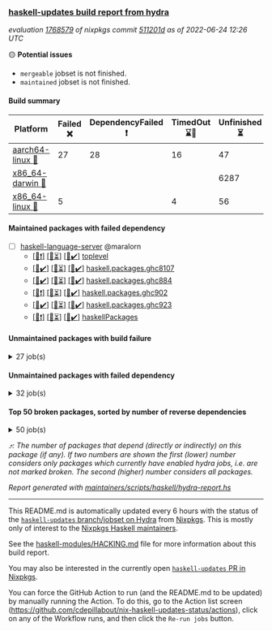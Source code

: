 ### [haskell-updates build report from hydra](https://hydra.nixos.org/jobset/nixpkgs/haskell-updates)
*evaluation [1768579](https://hydra.nixos.org/eval/1768579) of nixpkgs commit [511201d](https://github.com/NixOS/nixpkgs/commits/511201ded50be0acf0e1038762caa333658b4503) as of 2022-06-24 12:26 UTC*

:yellow_circle: **Potential issues**
  * `mergeable` jobset is not finished.
  * `maintained` jobset is not finished.

#### Build summary

 | Platform | Failed :x: | DependencyFailed :heavy_exclamation_mark: | TimedOut :hourglass::no_entry_sign: | Unfinished :hourglass_flowing_sand: | Success :heavy_check_mark: | 
 | --- | --- | --- | --- | --- | --- | 
 | [aarch64-linux :iphone:](https://hydra.nixos.org/eval/1768579?filter=.aarch64-linux) | 27 | 28 | 16 | 47 | 6236 | 
 | [x86_64-darwin :apple:](https://hydra.nixos.org/eval/1768579?filter=.x86_64-darwin) |  |  |  | 6287 | 15 | 
 | [x86_64-linux :penguin:](https://hydra.nixos.org/eval/1768579?filter=.x86_64-linux) | 5 |  | 4 | 56 | 6322 | 
#### Maintained packages with failed dependency
- [ ] [haskell-language-server](https://hydra.nixos.org/eval/1768579?filter=haskell-language-server) @maralorn
  - [[:iphone::heavy_exclamation_mark:]](https://hydra.nixos.org/build/181216176) [[:apple::hourglass_flowing_sand:]](https://hydra.nixos.org/build/181217135) [[:penguin::heavy_check_mark:]](https://hydra.nixos.org/build/181219564) [toplevel](https://hydra.nixos.org/eval/1768579?filter=haskell-language-server)
  - [[:iphone::heavy_check_mark:]](https://hydra.nixos.org/build/181214973) [[:apple::hourglass_flowing_sand:]](https://hydra.nixos.org/build/181220510) [[:penguin::heavy_check_mark:]](https://hydra.nixos.org/build/181217962) [haskell.packages.ghc8107](https://hydra.nixos.org/eval/1768579?filter=haskell.packages.ghc8107.haskell-language-server)
  - [[:iphone::heavy_check_mark:]](https://hydra.nixos.org/build/181217650) [[:apple::hourglass_flowing_sand:]](https://hydra.nixos.org/build/181217304) [[:penguin::heavy_check_mark:]](https://hydra.nixos.org/build/181219504) [haskell.packages.ghc884](https://hydra.nixos.org/eval/1768579?filter=haskell.packages.ghc884.haskell-language-server)
  - [[:iphone::heavy_exclamation_mark:]](https://hydra.nixos.org/build/181220014) [[:apple::hourglass_flowing_sand:]](https://hydra.nixos.org/build/181216197) [[:penguin::heavy_check_mark:]](https://hydra.nixos.org/build/181216765) [haskell.packages.ghc902](https://hydra.nixos.org/eval/1768579?filter=haskell.packages.ghc902.haskell-language-server)
  - [[:iphone::heavy_check_mark:]](https://hydra.nixos.org/build/181216294) [[:apple::hourglass_flowing_sand:]](https://hydra.nixos.org/build/181219987) [[:penguin::heavy_check_mark:]](https://hydra.nixos.org/build/181215500) [haskell.packages.ghc923](https://hydra.nixos.org/eval/1768579?filter=haskell.packages.ghc923.haskell-language-server)
  - [[:iphone::heavy_exclamation_mark:]](https://hydra.nixos.org/build/181216588) [[:apple::hourglass_flowing_sand:]](https://hydra.nixos.org/build/181215193) [[:penguin::heavy_check_mark:]](https://hydra.nixos.org/build/181216913) [haskellPackages](https://hydra.nixos.org/eval/1768579?filter=haskellPackages.haskell-language-server)
#### Unmaintained packages with build failure
<details><summary>27 job(s) </summary>

- [ ] [[:iphone::x:]](https://hydra.nixos.org/build/181215491) [[:apple::hourglass_flowing_sand:]](https://hydra.nixos.org/build/181215072) [[:penguin::heavy_check_mark:]](https://hydra.nixos.org/build/181220196) [haskellPackages.OrderedBits](https://hydra.nixos.org/eval/1768579?filter=haskellPackages.OrderedBits)  :arrow_heading_up: 5 | 36
- [ ] [[:iphone::x:]](https://hydra.nixos.org/build/181219721) [[:apple::hourglass_flowing_sand:]](https://hydra.nixos.org/build/181219617) [[:penguin::heavy_check_mark:]](https://hydra.nixos.org/build/181216423) [haskellPackages.polysemy-conc](https://hydra.nixos.org/eval/1768579?filter=haskellPackages.polysemy-conc)  :arrow_heading_up: 5 | 10
- [ ] [[:iphone::x:]](https://hydra.nixos.org/build/181217887) [[:apple::hourglass_flowing_sand:]](https://hydra.nixos.org/build/181217104) [[:penguin::heavy_check_mark:]](https://hydra.nixos.org/build/181217686) [haskellPackages.hw-json-simd](https://hydra.nixos.org/eval/1768579?filter=haskellPackages.hw-json-simd)  :arrow_heading_up: 2 | 8
- [ ] [[:iphone::x:]](https://hydra.nixos.org/build/181218574) [[:apple::hourglass_flowing_sand:]](https://hydra.nixos.org/build/181218373) [[:penguin::heavy_check_mark:]](https://hydra.nixos.org/build/181214904) [haskellPackages.hw-simd](https://hydra.nixos.org/eval/1768579?filter=haskellPackages.hw-simd)  :arrow_heading_up: 2 | 8
- [ ] [[:iphone::x:]](https://hydra.nixos.org/build/180919586) [[:apple::hourglass_flowing_sand:]](https://hydra.nixos.org/build/180928919) [[:penguin::heavy_check_mark:]](https://hydra.nixos.org/build/180919438) [haskellPackages.quic](https://hydra.nixos.org/eval/1768579?filter=haskellPackages.quic)  :arrow_heading_up: 2 | 2
- [ ] [[:iphone::x:]](https://hydra.nixos.org/build/180917028) [[:apple::hourglass_flowing_sand:]](https://hydra.nixos.org/build/180916690) [[:penguin::heavy_check_mark:]](https://hydra.nixos.org/build/180914250) [haskellPackages.freetype2](https://hydra.nixos.org/eval/1768579?filter=haskellPackages.freetype2)  :arrow_heading_up: 1 | 8
- [ ] [[:iphone::x:]](https://hydra.nixos.org/build/181214873) [[:apple::hourglass_flowing_sand:]](https://hydra.nixos.org/build/181220078) [[:penguin::heavy_check_mark:]](https://hydra.nixos.org/build/181217952) [haskellPackages.flatparse](https://hydra.nixos.org/eval/1768579?filter=haskellPackages.flatparse)  :arrow_heading_up: 1 | 5
- [ ] [[:iphone::x:]](https://hydra.nixos.org/build/180932162) [[:apple::hourglass_flowing_sand:]](https://hydra.nixos.org/build/180914093) [[:penguin::heavy_check_mark:]](https://hydra.nixos.org/build/180931907) [haskellPackages.long-double](https://hydra.nixos.org/eval/1768579?filter=haskellPackages.long-double)  :arrow_heading_up: 1 | 2
- [ ] [[:iphone::x:]](https://hydra.nixos.org/build/180925334) [[:apple::hourglass_flowing_sand:]](https://hydra.nixos.org/build/180927529) [[:penguin::heavy_check_mark:]](https://hydra.nixos.org/build/180916706) [haskellPackages.easytensor](https://hydra.nixos.org/eval/1768579?filter=haskellPackages.easytensor)  :arrow_heading_up: 1 | 1
- [ ] [[:iphone::x:]](https://hydra.nixos.org/build/181216964) [[:apple::hourglass_flowing_sand:]](https://hydra.nixos.org/build/181220493) [[:penguin::heavy_check_mark:]](https://hydra.nixos.org/build/181217188) [haskellPackages.hls-floskell-plugin](https://hydra.nixos.org/eval/1768579?filter=haskellPackages.hls-floskell-plugin)  :arrow_heading_up: 1 | 1
- [ ] [[:iphone::x:]](https://hydra.nixos.org/build/180916464) [[:apple::hourglass_flowing_sand:]](https://hydra.nixos.org/build/180930209) [[:penguin::heavy_check_mark:]](https://hydra.nixos.org/build/180929837) [haskellPackages.nlopt-haskell](https://hydra.nixos.org/eval/1768579?filter=haskellPackages.nlopt-haskell)  :arrow_heading_up: 1 | 1
- [ ] [[:iphone::x:]](https://hydra.nixos.org/build/180920611) [[:apple::hourglass_flowing_sand:]](https://hydra.nixos.org/build/180928862) [[:penguin::heavy_check_mark:]](https://hydra.nixos.org/build/180918689) [haskellPackages.swisstable](https://hydra.nixos.org/eval/1768579?filter=haskellPackages.swisstable)  :arrow_heading_up: 1 | 1
- [ ] [[:iphone::x:]](https://hydra.nixos.org/build/180919558) [[:apple::hourglass_flowing_sand:]](https://hydra.nixos.org/build/180919860) [[:penguin::heavy_check_mark:]](https://hydra.nixos.org/build/180917428) [haskellPackages.unicode-properties](https://hydra.nixos.org/eval/1768579?filter=haskellPackages.unicode-properties)  :arrow_heading_up: 1 | 1
- [ ] [[:iphone::x:]](https://hydra.nixos.org/build/181217180) [[:apple::hourglass_flowing_sand:]](https://hydra.nixos.org/build/181215117) [[:penguin::x:]](https://hydra.nixos.org/build/181218542) [haskellPackages.isomorphism-class](https://hydra.nixos.org/eval/1768579?filter=haskellPackages.isomorphism-class)  :arrow_heading_up: 0 | 1
- [ ] [[:iphone::x:]](https://hydra.nixos.org/build/180918524) [[:apple::hourglass_flowing_sand:]](https://hydra.nixos.org/build/180915627) [[:penguin::heavy_check_mark:]](https://hydra.nixos.org/build/180917298) [haskellPackages.picosat](https://hydra.nixos.org/eval/1768579?filter=haskellPackages.picosat)  :arrow_heading_up: 0 | 1
- [ ] [[:iphone::x:]](https://hydra.nixos.org/build/180916655) [[:apple::hourglass_flowing_sand:]](https://hydra.nixos.org/build/180920667) [[:penguin::heavy_check_mark:]](https://hydra.nixos.org/build/180924203) [haskellPackages.HsASA](https://hydra.nixos.org/eval/1768579?filter=haskellPackages.HsASA) 
- [ ] [[:iphone::x:]](https://hydra.nixos.org/build/181219210) [[:apple::hourglass_flowing_sand:]](https://hydra.nixos.org/build/181220436) [[:penguin::x:]](https://hydra.nixos.org/build/181216301) [haskellPackages.binary-io](https://hydra.nixos.org/eval/1768579?filter=haskellPackages.binary-io) 
- [ ] [[:iphone::x:]](https://hydra.nixos.org/build/180921333) [[:apple::hourglass_flowing_sand:]](https://hydra.nixos.org/build/180920296) [[:penguin::heavy_check_mark:]](https://hydra.nixos.org/build/180918218) [haskellPackages.comfort-fftw](https://hydra.nixos.org/eval/1768579?filter=haskellPackages.comfort-fftw) 
- [ ] [[:iphone::x:]](https://hydra.nixos.org/build/180930054) [[:penguin::heavy_check_mark:]](https://hydra.nixos.org/build/180929967) [haskellPackages.gnome-keyring](https://hydra.nixos.org/eval/1768579?filter=haskellPackages.gnome-keyring) 
- [ ] [[:iphone::x:]](https://hydra.nixos.org/build/181218565) [[:apple::hourglass_flowing_sand:]](https://hydra.nixos.org/build/181219299) [[:penguin::x:]](https://hydra.nixos.org/build/181215209) [haskellPackages.godot-megaparsec](https://hydra.nixos.org/eval/1768579?filter=haskellPackages.godot-megaparsec) 
- [ ] [[:iphone::x:]](https://hydra.nixos.org/build/181217677) [[:apple::hourglass_flowing_sand:]](https://hydra.nixos.org/build/181220022) [[:penguin::heavy_check_mark:]](https://hydra.nixos.org/build/181217995) [haskellPackages.jammittools](https://hydra.nixos.org/eval/1768579?filter=haskellPackages.jammittools) 
- [ ] [[:iphone::x:]](https://hydra.nixos.org/build/181219570) [[:apple::hourglass_flowing_sand:]](https://hydra.nixos.org/build/181219913) [[:penguin::x:]](https://hydra.nixos.org/build/181216992) [haskellPackages.lambda-calculator](https://hydra.nixos.org/eval/1768579?filter=haskellPackages.lambda-calculator) 
- [ ] [[:iphone::x:]](https://hydra.nixos.org/build/181216086) [[:apple::hourglass_flowing_sand:]](https://hydra.nixos.org/build/181215668) [[:penguin::x:]](https://hydra.nixos.org/build/181219601) [haskellPackages.quibble-core](https://hydra.nixos.org/eval/1768579?filter=haskellPackages.quibble-core) 
- [ ] [[:iphone::x:]](https://hydra.nixos.org/build/180923259) [[:apple::hourglass_flowing_sand:]](https://hydra.nixos.org/build/180929137) [[:penguin::heavy_check_mark:]](https://hydra.nixos.org/build/180925421) [haskellPackages.risc386](https://hydra.nixos.org/eval/1768579?filter=haskellPackages.risc386) 
- [ ] [[:iphone::x:]](https://hydra.nixos.org/build/180931151) [[:apple::hourglass_flowing_sand:]](https://hydra.nixos.org/build/180920774) [[:penguin::heavy_check_mark:]](https://hydra.nixos.org/build/180928894) [haskellPackages.slugify](https://hydra.nixos.org/eval/1768579?filter=haskellPackages.slugify) 
- [ ] [[:iphone::x:]](https://hydra.nixos.org/build/180927395) [[:apple::hourglass_flowing_sand:]](https://hydra.nixos.org/build/180928613) [[:penguin::heavy_check_mark:]](https://hydra.nixos.org/build/180932287) [haskellPackages.wiringPi](https://hydra.nixos.org/eval/1768579?filter=haskellPackages.wiringPi) 
- [ ] [[:iphone::x:]](https://hydra.nixos.org/build/180929416) [[:apple::hourglass_flowing_sand:]](https://hydra.nixos.org/build/180924923) [[:penguin::heavy_check_mark:]](https://hydra.nixos.org/build/180919772) [haskellPackages.x86-64bit](https://hydra.nixos.org/eval/1768579?filter=haskellPackages.x86-64bit) 
</details>

#### Unmaintained packages with failed dependency
<details><summary>32 job(s) </summary>

- [ ] [[:iphone::heavy_exclamation_mark:]](https://hydra.nixos.org/build/181215737) [[:apple::hourglass_flowing_sand:]](https://hydra.nixos.org/build/181219737) [[:penguin::heavy_check_mark:]](https://hydra.nixos.org/build/181214900) [haskellPackages.PrimitiveArray](https://hydra.nixos.org/eval/1768579?filter=haskellPackages.PrimitiveArray)  :arrow_heading_up: 4 | 35
- [ ] [[:iphone::heavy_exclamation_mark:]](https://hydra.nixos.org/build/181216091) [[:apple::hourglass_flowing_sand:]](https://hydra.nixos.org/build/181215871) [[:penguin::heavy_check_mark:]](https://hydra.nixos.org/build/181215764) [haskellPackages.BiobaseTypes](https://hydra.nixos.org/eval/1768579?filter=haskellPackages.BiobaseTypes)  :arrow_heading_up: 3 | 21
- [ ] [[:iphone::heavy_exclamation_mark:]](https://hydra.nixos.org/build/181216552) [[:apple::hourglass_flowing_sand:]](https://hydra.nixos.org/build/181216238) [[:penguin::heavy_check_mark:]](https://hydra.nixos.org/build/181215288) [haskellPackages.polysemy-log](https://hydra.nixos.org/eval/1768579?filter=haskellPackages.polysemy-log)  :arrow_heading_up: 3 | 8
- [ ] [[:iphone::heavy_exclamation_mark:]](https://hydra.nixos.org/build/181215467) [[:apple::hourglass_flowing_sand:]](https://hydra.nixos.org/build/181217569) [[:penguin::heavy_check_mark:]](https://hydra.nixos.org/build/181214998) [haskellPackages.BiobaseENA](https://hydra.nixos.org/eval/1768579?filter=haskellPackages.BiobaseENA)  :arrow_heading_up: 1 | 18
- [ ] [hoogle](https://hydra.nixos.org/eval/1768579?filter=hoogle)  :arrow_heading_up: 1 | 3
  - [[:iphone::heavy_check_mark:]](https://hydra.nixos.org/build/181215372) [[:apple::hourglass_flowing_sand:]](https://hydra.nixos.org/build/181217983) [[:penguin::heavy_check_mark:]](https://hydra.nixos.org/build/181215767) [haskell.packages.ghc8107](https://hydra.nixos.org/eval/1768579?filter=haskell.packages.ghc8107.hoogle)
  - [[:iphone::heavy_check_mark:]](https://hydra.nixos.org/build/181217499) [[:apple::hourglass_flowing_sand:]](https://hydra.nixos.org/build/181218769) [[:penguin::heavy_check_mark:]](https://hydra.nixos.org/build/181219189) [haskell.packages.ghc884](https://hydra.nixos.org/eval/1768579?filter=haskell.packages.ghc884.hoogle)
  - [[:iphone::heavy_check_mark:]](https://hydra.nixos.org/build/181214714) [[:apple::hourglass_flowing_sand:]](https://hydra.nixos.org/build/181217796) [[:penguin::heavy_check_mark:]](https://hydra.nixos.org/build/181220169) [haskell.packages.ghc902](https://hydra.nixos.org/eval/1768579?filter=haskell.packages.ghc902.hoogle)
  - [[:iphone::heavy_exclamation_mark:]](https://hydra.nixos.org/build/181216643) [[:apple::hourglass_flowing_sand:]](https://hydra.nixos.org/build/181220245) [[:penguin::heavy_check_mark:]](https://hydra.nixos.org/build/181217431) [haskell.packages.ghc923](https://hydra.nixos.org/eval/1768579?filter=haskell.packages.ghc923.hoogle)
  - [[:iphone::heavy_check_mark:]](https://hydra.nixos.org/build/181218407) [[:apple::hourglass_flowing_sand:]](https://hydra.nixos.org/build/181219341) [[:penguin::heavy_check_mark:]](https://hydra.nixos.org/build/181217580) [haskellPackages](https://hydra.nixos.org/eval/1768579?filter=haskellPackages.hoogle)
- [ ] [[:iphone::heavy_exclamation_mark:]](https://hydra.nixos.org/build/181215684) [[:apple::hourglass_flowing_sand:]](https://hydra.nixos.org/build/181215093) [[:penguin::heavy_check_mark:]](https://hydra.nixos.org/build/181216750) [haskellPackages.http3](https://hydra.nixos.org/eval/1768579?filter=haskellPackages.http3)  :arrow_heading_up: 1 | 1
- [ ] [[:iphone::heavy_exclamation_mark:]](https://hydra.nixos.org/build/181218508) [[:apple::hourglass_flowing_sand:]](https://hydra.nixos.org/build/181218198) [[:penguin::heavy_check_mark:]](https://hydra.nixos.org/build/181219142) [haskellPackages.BiobaseXNA](https://hydra.nixos.org/eval/1768579?filter=haskellPackages.BiobaseXNA)  :arrow_heading_up: 0 | 17
- [ ] [[:iphone::heavy_exclamation_mark:]](https://hydra.nixos.org/build/181218382) [[:apple::hourglass_flowing_sand:]](https://hydra.nixos.org/build/181220270) [[:penguin::heavy_check_mark:]](https://hydra.nixos.org/build/181215191) [haskellPackages.hw-json-standard-cursor](https://hydra.nixos.org/eval/1768579?filter=haskellPackages.hw-json-standard-cursor)  :arrow_heading_up: 0 | 6
- [ ] [[:iphone::heavy_exclamation_mark:]](https://hydra.nixos.org/build/181220794) [[:apple::hourglass_flowing_sand:]](https://hydra.nixos.org/build/181220676) [[:penguin::heavy_check_mark:]](https://hydra.nixos.org/build/181220059) [haskellPackages.hw-json-simple-cursor](https://hydra.nixos.org/eval/1768579?filter=haskellPackages.hw-json-simple-cursor)  :arrow_heading_up: 0 | 4
- [ ] [[:iphone::heavy_exclamation_mark:]](https://hydra.nixos.org/build/181217259) [[:apple::hourglass_flowing_sand:]](https://hydra.nixos.org/build/181220797) [[:penguin::heavy_check_mark:]](https://hydra.nixos.org/build/181215156) [haskellPackages.BiobaseFasta](https://hydra.nixos.org/eval/1768579?filter=haskellPackages.BiobaseFasta)  :arrow_heading_up: 0 | 3
- [ ] [[:iphone::heavy_exclamation_mark:]](https://hydra.nixos.org/build/181220817) [[:apple::hourglass_flowing_sand:]](https://hydra.nixos.org/build/181214954) [[:penguin::heavy_check_mark:]](https://hydra.nixos.org/build/181220717) [haskellPackages.exon](https://hydra.nixos.org/eval/1768579?filter=haskellPackages.exon)  :arrow_heading_up: 0 | 3
- [ ] [[:iphone::heavy_exclamation_mark:]](https://hydra.nixos.org/build/181214704) [[:apple::hourglass_flowing_sand:]](https://hydra.nixos.org/build/181216596) [[:penguin::heavy_check_mark:]](https://hydra.nixos.org/build/181218368) [haskellPackages.hw-dsv](https://hydra.nixos.org/eval/1768579?filter=haskellPackages.hw-dsv)  :arrow_heading_up: 0 | 3
- [ ] [[:iphone::heavy_exclamation_mark:]](https://hydra.nixos.org/build/181219216) [[:apple::hourglass_flowing_sand:]](https://hydra.nixos.org/build/181220744) [[:penguin::heavy_check_mark:]](https://hydra.nixos.org/build/181220233) [haskellPackages.incipit](https://hydra.nixos.org/eval/1768579?filter=haskellPackages.incipit)  :arrow_heading_up: 0 | 3
- [ ] [[:iphone::heavy_exclamation_mark:]](https://hydra.nixos.org/build/181217922) [[:apple::hourglass_flowing_sand:]](https://hydra.nixos.org/build/181216371) [[:penguin::heavy_check_mark:]](https://hydra.nixos.org/build/181218984) [haskellPackages.polysemy-log-co](https://hydra.nixos.org/eval/1768579?filter=haskellPackages.polysemy-log-co)  :arrow_heading_up: 0 | 2
- [ ] [[:iphone::heavy_exclamation_mark:]](https://hydra.nixos.org/build/181215485) [[:apple::hourglass_flowing_sand:]](https://hydra.nixos.org/build/181215950) [[:penguin::heavy_check_mark:]](https://hydra.nixos.org/build/181220546) [haskellPackages.polysemy-process](https://hydra.nixos.org/eval/1768579?filter=haskellPackages.polysemy-process)  :arrow_heading_up: 0 | 1
- [ ] [[:iphone::heavy_exclamation_mark:]](https://hydra.nixos.org/build/180928773) [[:apple::hourglass_flowing_sand:]](https://hydra.nixos.org/build/180918672) [[:penguin::heavy_check_mark:]](https://hydra.nixos.org/build/180924740) [haskellPackages.align-audio](https://hydra.nixos.org/eval/1768579?filter=haskellPackages.align-audio) 
- [ ] [[:iphone::heavy_exclamation_mark:]](https://hydra.nixos.org/build/180914067) [[:apple::hourglass_flowing_sand:]](https://hydra.nixos.org/build/180915681) [[:penguin::heavy_check_mark:]](https://hydra.nixos.org/build/180918780) [haskellPackages.easytensor-vulkan](https://hydra.nixos.org/eval/1768579?filter=haskellPackages.easytensor-vulkan) 
- [ ] [[:iphone::heavy_exclamation_mark:]](https://hydra.nixos.org/build/180927089) [[:apple::hourglass_flowing_sand:]](https://hydra.nixos.org/build/180922214) [[:penguin::heavy_check_mark:]](https://hydra.nixos.org/build/180930527) [haskellPackages.harfbuzz-pure](https://hydra.nixos.org/eval/1768579?filter=haskellPackages.harfbuzz-pure) 
- [ ] [[:iphone::heavy_exclamation_mark:]](https://hydra.nixos.org/build/180927092) [[:apple::hourglass_flowing_sand:]](https://hydra.nixos.org/build/180914746) [[:penguin::heavy_check_mark:]](https://hydra.nixos.org/build/180921229) [haskellPackages.hmatrix-nlopt](https://hydra.nixos.org/eval/1768579?filter=haskellPackages.hmatrix-nlopt) 
- [ ] [[:iphone::heavy_exclamation_mark:]](https://hydra.nixos.org/build/180919912) [[:apple::hourglass_flowing_sand:]](https://hydra.nixos.org/build/180928558) [[:penguin::heavy_check_mark:]](https://hydra.nixos.org/build/180914061) [haskellPackages.hs-swisstable-hashtables-class](https://hydra.nixos.org/eval/1768579?filter=haskellPackages.hs-swisstable-hashtables-class) 
- [ ] [[:iphone::heavy_exclamation_mark:]](https://hydra.nixos.org/build/181219804) [[:apple::hourglass_flowing_sand:]](https://hydra.nixos.org/build/181215985) [[:penguin::heavy_check_mark:]](https://hydra.nixos.org/build/181219766) [haskellPackages.hw-simd-cli](https://hydra.nixos.org/eval/1768579?filter=haskellPackages.hw-simd-cli) 
- [ ] [[:iphone::heavy_exclamation_mark:]](https://hydra.nixos.org/build/180926061) [[:apple::hourglass_flowing_sand:]](https://hydra.nixos.org/build/180917004) [[:penguin::heavy_check_mark:]](https://hydra.nixos.org/build/180927463) [haskellPackages.kmn-programming](https://hydra.nixos.org/eval/1768579?filter=haskellPackages.kmn-programming) 
- [ ] [[:iphone::heavy_exclamation_mark:]](https://hydra.nixos.org/build/181218065) [[:apple::hourglass_flowing_sand:]](https://hydra.nixos.org/build/181214752) [[:penguin::heavy_check_mark:]](https://hydra.nixos.org/build/181217146) [haskellPackages.polysemy-log-di](https://hydra.nixos.org/eval/1768579?filter=haskellPackages.polysemy-log-di) 
- [ ] [[:iphone::heavy_exclamation_mark:]](https://hydra.nixos.org/build/180919706) [[:apple::hourglass_flowing_sand:]](https://hydra.nixos.org/build/180921985) [[:penguin::heavy_check_mark:]](https://hydra.nixos.org/build/180927296) [haskellPackages.rounded-hw](https://hydra.nixos.org/eval/1768579?filter=haskellPackages.rounded-hw) 
- [ ] [[:iphone::heavy_exclamation_mark:]](https://hydra.nixos.org/build/180930948) [[:apple::hourglass_flowing_sand:]](https://hydra.nixos.org/build/180917501) [[:penguin::heavy_check_mark:]](https://hydra.nixos.org/build/180917790) [haskellPackages.sound-collage](https://hydra.nixos.org/eval/1768579?filter=haskellPackages.sound-collage) 
- [ ] [[:iphone::heavy_exclamation_mark:]](https://hydra.nixos.org/build/180931846) [[:apple::hourglass_flowing_sand:]](https://hydra.nixos.org/build/180925866) [[:penguin::heavy_check_mark:]](https://hydra.nixos.org/build/180919829) [haskellPackages.unicode-names](https://hydra.nixos.org/eval/1768579?filter=haskellPackages.unicode-names) 
- [ ] [[:iphone::heavy_exclamation_mark:]](https://hydra.nixos.org/build/181217346) [[:apple::hourglass_flowing_sand:]](https://hydra.nixos.org/build/181220215) [[:penguin::heavy_check_mark:]](https://hydra.nixos.org/build/181215455) [haskellPackages.warp-quic](https://hydra.nixos.org/eval/1768579?filter=haskellPackages.warp-quic) 
</details>

#### Top 50 broken packages, sorted by number of reverse dependencies
<details><summary>50 job(s) </summary>

[amazonka-core](https://packdeps.haskellers.com/reverse/amazonka-core) :arrow_heading_up: 185  
[gogol-core](https://packdeps.haskellers.com/reverse/gogol-core) :arrow_heading_up: 184  
[haskell98](https://packdeps.haskellers.com/reverse/haskell98) :arrow_heading_up: 153  
[enumerator](https://packdeps.haskellers.com/reverse/enumerator) :arrow_heading_up: 56  
[util](https://packdeps.haskellers.com/reverse/util) :arrow_heading_up: 49  
[derive](https://packdeps.haskellers.com/reverse/derive) :arrow_heading_up: 48  
[amazonka](https://packdeps.haskellers.com/reverse/amazonka) :arrow_heading_up: 43  
[accelerate](https://packdeps.haskellers.com/reverse/accelerate) :arrow_heading_up: 42  
[parseargs](https://packdeps.haskellers.com/reverse/parseargs) :arrow_heading_up: 42  
[syb-with-class](https://packdeps.haskellers.com/reverse/syb-with-class) :arrow_heading_up: 42  
[MonadCatchIO-transformers](https://packdeps.haskellers.com/reverse/MonadCatchIO-transformers) :arrow_heading_up: 41  
[data-lens](https://packdeps.haskellers.com/reverse/data-lens) :arrow_heading_up: 33  
[rank1dynamic](https://packdeps.haskellers.com/reverse/rank1dynamic) :arrow_heading_up: 33  
[distributed-static](https://packdeps.haskellers.com/reverse/distributed-static) :arrow_heading_up: 31  
[language-ecmascript](https://packdeps.haskellers.com/reverse/language-ecmascript) :arrow_heading_up: 31  
[distributed-process](https://packdeps.haskellers.com/reverse/distributed-process) :arrow_heading_up: 30  
[ip](https://packdeps.haskellers.com/reverse/ip) :arrow_heading_up: 29  
[iteratee](https://packdeps.haskellers.com/reverse/iteratee) :arrow_heading_up: 29  
[jmacro](https://packdeps.haskellers.com/reverse/jmacro) :arrow_heading_up: 29  
[text-format](https://packdeps.haskellers.com/reverse/text-format) :arrow_heading_up: 28  
[mmsyn3](https://packdeps.haskellers.com/reverse/mmsyn3) :arrow_heading_up: 27  
[crypto-numbers](https://packdeps.haskellers.com/reverse/crypto-numbers) :arrow_heading_up: 25  
[either-unwrap](https://packdeps.haskellers.com/reverse/either-unwrap) :arrow_heading_up: 25  
[web-routes-th](https://packdeps.haskellers.com/reverse/web-routes-th) :arrow_heading_up: 24  
[ixset-typed](https://packdeps.haskellers.com/reverse/ixset-typed) :arrow_heading_up: 23  
[crypto-pubkey](https://packdeps.haskellers.com/reverse/crypto-pubkey) :arrow_heading_up: 22  
[haskelldb](https://packdeps.haskellers.com/reverse/haskelldb) :arrow_heading_up: 22  
[wxdirect](https://packdeps.haskellers.com/reverse/wxdirect) :arrow_heading_up: 22  
[alg](https://packdeps.haskellers.com/reverse/alg) :arrow_heading_up: 21  
[amazonka-s3](https://packdeps.haskellers.com/reverse/amazonka-s3) :arrow_heading_up: 21  
[mmsyn2](https://packdeps.haskellers.com/reverse/mmsyn2) :arrow_heading_up: 21  
[userid](https://packdeps.haskellers.com/reverse/userid) :arrow_heading_up: 21  
[wxc](https://packdeps.haskellers.com/reverse/wxc) :arrow_heading_up: 21  
[biocore](https://packdeps.haskellers.com/reverse/biocore) :arrow_heading_up: 20  
[subG](https://packdeps.haskellers.com/reverse/subG) :arrow_heading_up: 20  
[wxcore](https://packdeps.haskellers.com/reverse/wxcore) :arrow_heading_up: 20  
[attoparsec-enumerator](https://packdeps.haskellers.com/reverse/attoparsec-enumerator) :arrow_heading_up: 19  
[bytestring-show](https://packdeps.haskellers.com/reverse/bytestring-show) :arrow_heading_up: 19  
[fay](https://packdeps.haskellers.com/reverse/fay) :arrow_heading_up: 19  
[harp](https://packdeps.haskellers.com/reverse/harp) :arrow_heading_up: 19  
[hsx2hs](https://packdeps.haskellers.com/reverse/hsx2hs) :arrow_heading_up: 19  
[ixset](https://packdeps.haskellers.com/reverse/ixset) :arrow_heading_up: 19  
[wx](https://packdeps.haskellers.com/reverse/wx) :arrow_heading_up: 19  
[asn1-data](https://packdeps.haskellers.com/reverse/asn1-data) :arrow_heading_up: 18  
[dbus-core](https://packdeps.haskellers.com/reverse/dbus-core) :arrow_heading_up: 18  
[gtksourceview2](https://packdeps.haskellers.com/reverse/gtksourceview2) :arrow_heading_up: 18  
[ukrainian-phonetics-basic](https://packdeps.haskellers.com/reverse/ukrainian-phonetics-basic) :arrow_heading_up: 18  
[HGamer3D-Data](https://packdeps.haskellers.com/reverse/HGamer3D-Data) :arrow_heading_up: 17  
[certificate](https://packdeps.haskellers.com/reverse/certificate) :arrow_heading_up: 17  
[clash-prelude](https://packdeps.haskellers.com/reverse/clash-prelude) :arrow_heading_up: 17  
</details>


*:arrow_heading_up:: The number of packages that depend (directly or indirectly) on this package (if any). If two numbers are shown the first (lower) number considers only packages which currently have enabled hydra jobs, i.e. are not marked broken. The second (higher) number considers all packages.*

*Report generated with [maintainers/scripts/haskell/hydra-report.hs](https://github.com/NixOS/nixpkgs/blob/haskell-updates/maintainers/scripts/haskell/hydra-report.sh)*


----------------------------------------------------------------------

This README.md is automatically updated every 6 hours with the status of the
[`haskell-updates` branch/jobset on Hydra](https://hydra.nixos.org/jobset/nixpkgs/haskell-updates)
from [Nixpkgs](https://github.com/NixOS/nixpkgs).  This is mostly only of
interest to the [Nixpkgs Haskell maintainers](https://github.com/orgs/NixOS/teams/haskell).

See the
[haskell-modules/HACKING.md](https://github.com/NixOS/nixpkgs/blob/haskell-updates/pkgs/development/haskell-modules/HACKING.md)
file for more information about this build report.

You may also be interested in the currently open
[`haskell-updates` PR in Nixpkgs](https://github.com/nixos/nixpkgs/pulls?q=is%3Apr+is%3Aopen+head%3Ahaskell-updates).

You can force the GitHub Action to run (and the README.md to be updated) by
manually running the Action.  To do this, go to the Action list screen
(https://github.com/cdepillabout/nix-haskell-updates-status/actions),
click on any of the Workflow runs, and then click the `Re-run jobs` button.
